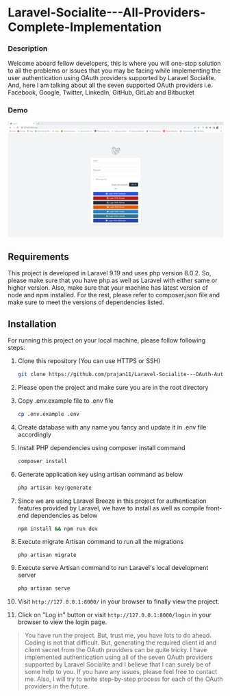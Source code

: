 
# Laravel-Socialite---All-Providers-Complete-Implementation 

### Description

Welcome aboard fellow developers, this is where you will one-stop solution to all the problems or issues that you may be facing while implementing the user authentication using OAuth providers supported by Laravel Socialite. And, here I am talking about all the seven supported OAuth providers i.e. Facebook, Google, Twitter, LinkedIn, GitHub, GitLab and Bitbucket

### Demo
<img src="https://github.com/prajan11/Laravel-Socialite---OAuth-Authentication-With-All-Supported-Providers/blob/main/LoginUI.png" />

<a name="requirements"></a>
## Requirements

This project is developed in Laravel 9.19 and uses php version 8.0.2. So, please make sure that you have php as well as Laravel with either same or higher version. Also, make sure that your machine has latest version of node and npm installed. For the rest, please refer to composer.json file and make sure to meet the versions of dependencies listed. 

<a name="installation"></a>

## Installation

For running this project on your local machine, please follow following steps:
1. Clone this repository (You can use HTTPS or SSH)
    ```sh
    git clone https://github.com/prajan11/Laravel-Socialite---OAuth-Authentication-With-All-Supported-Providers.git
    ```

1. Please open the project and make sure you are in the root directory

1. Copy .env.example file to .env file
    ```sh
    cp .env.example .env
    ```
1. Create database with any name you fancy and update it in .env file accordingly 

1. Install PHP dependencies using composer install command
    ```sh
    composer install
    ```

1. Generate application key using artisan command as below 
    ```sh
    php artisan key:generate
    ```

1. Since we are using Laravel Breeze in this project for authentication features provided by Laravel, we have to install as well as compile front-end dependencies as below 
    ```sh
    npm install && npm run dev
    ```

1. Execute migrate Artisan command to run all the migrations
    ```
    php artisan migrate
    ```

1. Execute serve Artisan command to run Laravel's local development server 
    ```sh
    php artisan serve
    ```  

1. Visit `http://127.0.0.1:8000/` in your browser to finally view the project.     

1. Click on "Log in" button or visit `http://127.0.0.1:8000/login` in your browser to view the login page.  

 > You have run the project. But, trust me, you have lots to do ahead. Coding is not that difficult. But, generating the required client id and client secret from the OAuth providers can be quite tricky. I have implemented authentication using all of the seven OAuth providers supported by Laravel Socialite and I believe that I can surely be of some help to you. If you have any issues, please feel free to contact me. Also, I will try to write step-by-step process for each of the OAuth providers in the future. 














